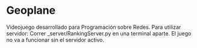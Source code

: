 # Geoplane
Videojuego desarrollado para Programación sobre Redes.
Para utilizar servidor: Correr _server/RankingServer.py en una terminal aparte.
El juego no va a funcionar sin el servidor activo.
